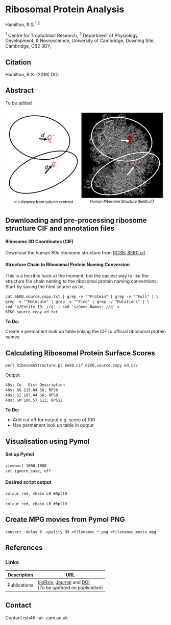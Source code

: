 # Ribosomal Protein Analysis
Hamilton, R.S.<sup>1,2</sup>

<sup>1</sup> Centre for Trophoblast Research,
<sup>2</sup> Department of Physiology, Development, & Neuroscience, University of Cambridge, Downing Site, Cambridge, CB2 3DY,


## Citation ##
Hamilton, R.S. (2019) DOI

## Abstract ##

To be added

<center><img src="Images/ribosome_intro.jpg" width="500"></center>

## Downloading and pre-processing ribosome structure CIF and annotation files ##

#### Ribosome 3D Coordinates (CIF) ####

Download the human 80s ribosome structure from [RCSB: 6EK0.cif](https://files.rcsb.org/download/6EK0.cif)

#### Structure Chain to Ribosomal Protein Naming Conversion  ####

This is a horrible hack at the moment, but the easiest way to like the structure file chain naming to the ribosomal protein naming conventions. Start by saving the html source as txt.

    cat 6EK0.source.copy.txt | grep -v "^Protein" | grep -v "^Full" | \
    grep -v "^Molecule" | grep -v "^Find" | grep -v "Mutations" | \
    sed 's/Entity ID: //g' | sed 's/Gene Names: //g' > 6EK0.source.copy.ed.txt

<b>To Do:</b>

Create a permanent look up table linking the CIF to official ribosomal protein names


## Calculating Ribosomal Protein Surface Scores ##

    perl RibosomeStructure.pl 6ek0.cif 6EK0.source.copy.ed.csv

Output

    40s: Cn   Dist Description
    40s: SG 113.84 S6; RPS6
    40s: SI 107.44 S8; RPS8
    40s: SM 100.57 S12; RPS12

<b>To Do:</b>

* Add cut off for output e.g. score of 100
* Use permanent look up table in output


## Visualisation using Pymol ##

#### Set up Pymol ####
    viewport 1000,1000
    set ignore_case, off

#### Desired script output ####

    colour red, chain LR #Rpl19
    ...
    colour red, chain LR #Rpl19


## Create MPG movies from Pymol PNG ##

 ````
 convert -delay 6 -quality 99 <filename>_*.png <filename>_movie.mpg
 ````

## References ##



### Links ###

Description   | URL
------------- | ----------
Publications  | [bioRxiv](http://), [Journal](http://) and [DOI](http://) <br>(<i>To be updated on publication</i>)

## Contact ##

Contact rsh46 -at- cam.ac.uk
